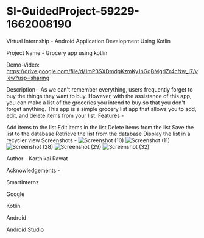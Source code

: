 # SI-GuidedProject-59229-1662008190
Virtual Internship - Android Application Development Using Kotlin


Project Name - Grocery app using kotlin

Demo-Video: https://drive.google.com/file/d/1mP3SXDmdgKzmKy1hGqBMgrlZr4cNw_I7/view?usp=sharing

Description -
As we can't remember everything, users frequently forget to buy the things they want to buy. However, with the assistance of this app, you can make a list of the groceries you intend to buy so that you don't forget anything.
This app is a simple grocery list app that allows you to add, edit, and delete items from your list.
Features -

Add items to the list
Edit items in the list
Delete items from the list
Save the list to the database
Retrieve the list from the database
Display the list in a recycler view
Screenshots -
![Screenshot (10)](https://user-images.githubusercontent.com/91263896/192096716-837568b0-18c4-4e4c-8a8c-0adb27250958.png)
![Screenshot (11)](https://user-images.githubusercontent.com/91263896/192096723-d39f5c30-5130-4966-80b7-44518367a2cd.png)
![Screenshot (28)](https://user-images.githubusercontent.com/91263896/192096729-5c71e743-e462-4a32-8962-29ec9faad23e.png)
![Screenshot (29)](https://user-images.githubusercontent.com/91263896/192096733-21529faf-a1cc-459c-bc9b-4b3d79ff51d1.png)
![Screenshot (32)](https://user-images.githubusercontent.com/91263896/192096738-1ee1bcc1-737c-4cd0-8a18-41d97372f2dc.png)


Author -
Karthikai Rawat

Acknowledgements -

SmartInternz

Google

Kotlin

Android

Android Studio


